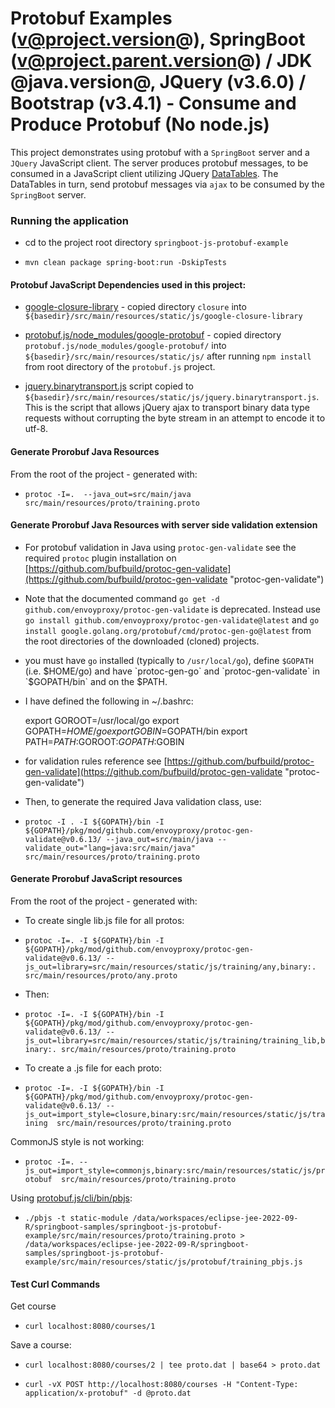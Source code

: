 Protobuf Examples (v@project.version@), SpringBoot (v@project.parent.version@) / JDK @java.version@, JQuery (v3.6.0) / Bootstrap (v3.4.1) - Consume and Produce Protobuf (No node.js)
================================================================================

This project demonstrates using protobuf with a `SpringBoot` server and a `JQuery` JavaScript client.
The server produces protobuf messages, to be consumed in a JavaScript client utilizing JQuery [DataTables](https://datatables.net/ "DataTables").
The DataTables in turn, send protobuf messages via `ajax` to be consumed by the `SpringBoot` server.

### Running the application

*	cd to the project root directory `springboot-js-protobuf-example`


*   `mvn clean package spring-boot:run -DskipTests`


#### Protobuf JavaScript Dependencies used in this project:

*	[google-closure-library](https://github.com/google/closure-library/ "google-closure-library") - copied directory `closure` into `${basedir}/src/main/resources/static/js/google-closure-library`


*	[protobuf.js/node_modules/google-protobuf](https://github.com/protobufjs/protobuf.js "google-protobuf node.js module") - copied directory `protobuf.js/node_modules/google-protobuf/` into `${basedir}/src/main/resources/static/js/` after running `npm install` from root directory of the `protobuf.js` project.


*   [jquery.binarytransport.js](https://github.com/henrya/js-jquery "jquery.binarytransport.js") script copied to `${basedir}/src/main/resources/static/js/jquery.binarytransport.js`. This is the script that allows jQuery ajax to transport binary data type requests without corrupting the byte stream in an attempt to encode it to utf-8.

#### Generate Prorobuf Java Resources

From the root of the project - generated with:

*   `protoc -I=.  --java_out=src/main/java  src/main/resources/proto/training.proto`

#### Generate Prorobuf Java Resources with server side validation extension

* For protobuf validation in Java using `protoc-gen-validate` see the required `protoc` plugin installation on [https://github.com/bufbuild/protoc-gen-validate](https://github.com/bufbuild/protoc-gen-validate "protoc-gen-validate")


* Note that the documented command `go get -d github.com/envoyproxy/protoc-gen-validate` is deprecated. Instead use `go install github.com/envoyproxy/protoc-gen-validate@latest` and `go install google.golang.org/protobuf/cmd/protoc-gen-go@latest` from the root directories of the downloaded (cloned) projects.


* you must have `go` installed (typically to `/usr/local/go`), define `$GOPATH` (i.e. $HOME/go) and have `protoc-gen-go` and `protoc-gen-validate` in `$GOPATH/bin` and on the $PATH.


* I have defined the following in ~/.bashrc:

	 export GOROOT=/usr/local/go
	 export GOPATH=$HOME/go
	 export GOBIN=$GOPATH/bin
	 export PATH=$PATH:$GOROOT:$GOPATH:$GOBIN

* for validation rules reference see [https://github.com/bufbuild/protoc-gen-validate](https://github.com/bufbuild/protoc-gen-validate "protoc-gen-validate")


* Then, to generate the required Java validation class, use:

*   `protoc -I . -I ${GOPATH}/bin -I ${GOPATH}/pkg/mod/github.com/envoyproxy/protoc-gen-validate@v0.6.13/ --java_out=src/main/java --validate_out="lang=java:src/main/java" src/main/resources/proto/training.proto`

#### Generate Prorobuf JavaScript resources

From the root of the project - generated with:

* To create single lib.js file for all protos:

*	`protoc -I=. -I ${GOPATH}/bin -I ${GOPATH}/pkg/mod/github.com/envoyproxy/protoc-gen-validate@v0.6.13/ --js_out=library=src/main/resources/static/js/training/any,binary:. src/main/resources/proto/any.proto`


* Then:


*   `protoc -I=. -I ${GOPATH}/bin -I ${GOPATH}/pkg/mod/github.com/envoyproxy/protoc-gen-validate@v0.6.13/ --js_out=library=src/main/resources/static/js/training/training_lib,binary:. src/main/resources/proto/training.proto`


* To create a .js file for each proto:


* `protoc -I=. -I ${GOPATH}/bin -I ${GOPATH}/pkg/mod/github.com/envoyproxy/protoc-gen-validate@v0.6.13/ --js_out=import_style=closure,binary:src/main/resources/static/js/training  src/main/resources/proto/training.proto`




CommonJS style is not working:

* `protoc -I=. --js_out=import_style=commonjs,binary:src/main/resources/static/js/protobuf  src/main/resources/proto/training.proto`

Using [protobuf.js/cli/bin/pbjs](https://github.com/protobufjs/protobuf.js "pbjs"):

* `./pbjs -t static-module /data/workspaces/eclipse-jee-2022-09-R/springboot-samples/springboot-js-protobuf-example/src/main/resources/proto/training.proto > /data/workspaces/eclipse-jee-2022-09-R/springboot-samples/springboot-js-protobuf-example/src/main/resources/static/js/protobuf/training_pbjs.js`


#### Test Curl Commands

Get course

* `curl localhost:8080/courses/1`

Save a course:

* `curl localhost:8080/courses/2 | tee proto.dat | base64 > proto.dat`

* `curl -vX POST http://localhost:8080/courses -H "Content-Type: application/x-protobuf" -d @proto.dat`
